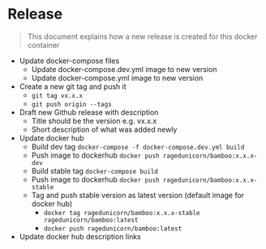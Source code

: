 # Release

> This document explains how a new release is created for this docker container

* Update docker-compose files
  * Update docker-compose.dev.yml image to new version
  * Update docker-compose.yml image to new version
* Create a new git tag and push it
  * `git tag vx.x.x`
  * `git push origin --tags`
* Draft new Github release with description
  * Title should be the version e.g. vx.x.x
  * Short description of what was added newly
* Update docker hub
  * Build dev tag `docker-compose -f docker-compose.dev.yml build`
  * Push image to dockerhub `docker push ragedunicorn/bamboo:x.x.x-dev`
  * Build stable tag `docker-compose build`
  * Push image to dockerhub `docker push ragedunicorn/bamboo:x.x.x-stable`
  * Tag and push stable version as latest version (default image for docker hub)
    * `docker tag ragedunicorn/bamboo:x.x.x-stable ragedunicorn/bamboo:latest`
    * `docker push ragedunicorn/bamboo:latest`
* Update docker hub description links
